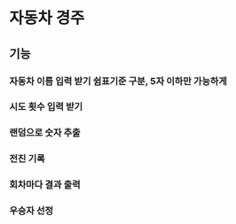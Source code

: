 # 자동차 경주

## 기능

### 자동차 이름 입력 받기 쉼표기준 구분, 5자 이하만 가능하게

### 시도 횟수 입력 받기

### 랜덤으로 숫자 추출

### 전진 기록

### 회차마다 결과 출력

### 우승자 선정
